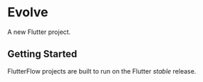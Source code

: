 # Evolve

A new Flutter project.

## Getting Started

FlutterFlow projects are built to run on the Flutter _stable_ release.
